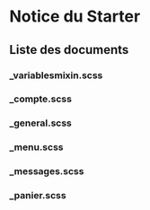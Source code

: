 # Notice du Starter

## Liste des documents

### _variablesmixin.scss

### _compte.scss

### _general.scss

### _menu.scss

### _messages.scss

### _panier.scss